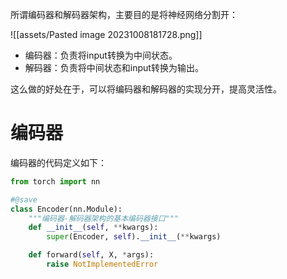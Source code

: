 所谓编码器和解码器架构，主要目的是将神经网络分割开：

![[assets/Pasted image 20231008181728.png]]

- 编码器：负责将input转换为中间状态。
- 解码器：负责将中间状态和input转换为输出。

这么做的好处在于，可以将编码器和解码器的实现分开，提高灵活性。

# 编码器
编码器的代码定义如下：
```python
from torch import nn

#@save
class Encoder(nn.Module):
    """编码器-解码器架构的基本编码器接口"""
    def __init__(self, **kwargs):
        super(Encoder, self).__init__(**kwargs)

    def forward(self, X, *args):
        raise NotImplementedError
```
